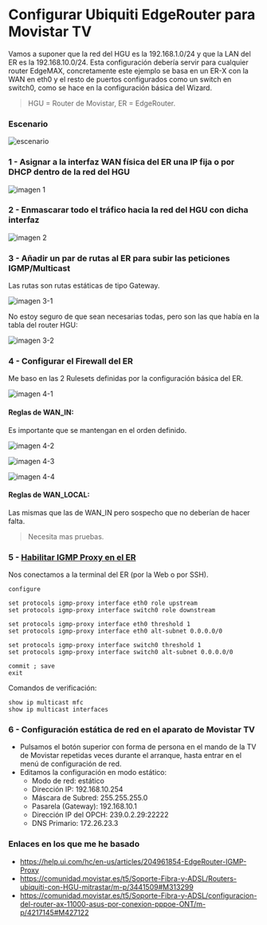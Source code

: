 # Configurar Ubiquiti EdgeRouter para Movistar TV

Vamos a suponer que la red del HGU es la 192.168.1.0/24 y que la LAN del ER es la 192.168.10.0/24. Esta configuración debería servir para cualquier router EdgeMAX, concretamente este ejemplo se basa en un ER-X con la WAN en eth0 y el resto de puertos configurados como un switch en switch0, como se hace en la configuración básica del Wizard.

> HGU = Router de Movistar, ER = EdgeRouter.

### Escenario

![escenario](img/mapa.jpg)

### 1 - Asignar a la interfaz WAN física del ER una IP fija o por DHCP dentro de la red del HGU

![imagen 1](img/1.png)

### 2 - Enmascarar todo el tráfico hacia la red del HGU con dicha interfaz

![imagen 2](img/2.png)

### 3 - Añadir un par de rutas al ER para subir las peticiones IGMP/Multicast

Las rutas son rutas estáticas de tipo Gateway.

![imagen 3-1](img/3-1.png)

No estoy seguro de que sean necesarias todas, pero son las que había en la tabla del router HGU:

![imagen 3-2](img/3-2.png)

### 4 - Configurar el Firewall del ER

Me baso en las 2 Rulesets definidas por la configuración básica del ER.

![imagen 4-1](img/4-1.png)

#### Reglas de WAN_IN:

Es importante que se mantengan en el orden definido.

![imagen 4-2](img/4-2.png)

![imagen 4-3](img/4-3.png)

![imagen 4-4](img/4-4.png)

#### Reglas de WAN_LOCAL:

Las mismas que las de WAN_IN pero sospecho que no deberían de hacer falta.

> Necesita mas pruebas.

### 5 - [Habilitar IGMP Proxy en el ER](https://help.ui.com/hc/en-us/articles/204961854-EdgeRouter-IGMP-Proxy)

Nos conectamos a la terminal del ER (por la Web o por SSH).

```
configure
```

```
set protocols igmp-proxy interface eth0 role upstream
set protocols igmp-proxy interface switch0 role downstream
```

```
set protocols igmp-proxy interface eth0 threshold 1
set protocols igmp-proxy interface eth0 alt-subnet 0.0.0.0/0

set protocols igmp-proxy interface switch0 threshold 1
set protocols igmp-proxy interface switch0 alt-subnet 0.0.0.0/0
```

```
commit ; save
exit
```

Comandos de verificación:

```
show ip multicast mfc
show ip multicast interfaces
```

### 6 - Configuración estática de red en el aparato de Movistar TV

- Pulsamos el botón superior con forma de persona en el mando de la TV de Movistar repetidas veces durante el arranque, hasta entrar en el menú de configuración de red.
- Editamos la configuración en modo estático:
    - Modo de red: estático
    - Dirección IP: 192.168.10.254
    - Máscara de Subred: 255.255.255.0
    - Pasarela (Gateway): 192.168.10.1
    - Dirección IP del OPCH: 239.0.2.29:22222
    - DNS Primario: 172.26.23.3

### Enlaces en los que me he basado

- https://help.ui.com/hc/en-us/articles/204961854-EdgeRouter-IGMP-Proxy
- https://comunidad.movistar.es/t5/Soporte-Fibra-y-ADSL/Routers-ubiquiti-con-HGU-mitrastar/m-p/3441509#M313299
- https://comunidad.movistar.es/t5/Soporte-Fibra-y-ADSL/configuracion-del-router-ax-11000-asus-por-conexion-pppoe-ONT/m-p/4217145#M427122
